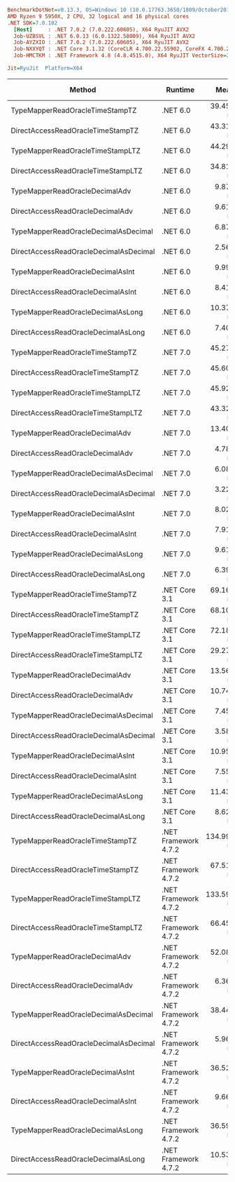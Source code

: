 ``` ini

BenchmarkDotNet=v0.13.3, OS=Windows 10 (10.0.17763.3650/1809/October2018Update/Redstone5), VM=Hyper-V
AMD Ryzen 9 5950X, 2 CPU, 32 logical and 16 physical cores
.NET SDK=7.0.102
  [Host]     : .NET 7.0.2 (7.0.222.60605), X64 RyuJIT AVX2
  Job-UZBSVL : .NET 6.0.13 (6.0.1322.58009), X64 RyuJIT AVX2
  Job-AYZXIO : .NET 7.0.2 (7.0.222.60605), X64 RyuJIT AVX2
  Job-NXXYQT : .NET Core 3.1.32 (CoreCLR 4.700.22.55902, CoreFX 4.700.22.56512), X64 RyuJIT AVX2
  Job-HMCTKM : .NET Framework 4.8 (4.8.4515.0), X64 RyuJIT VectorSize=256

Jit=RyuJit  Platform=X64  

```
|                                 Method |              Runtime |       Mean |     Median | Ratio | Allocated | Alloc Ratio |
|--------------------------------------- |--------------------- |-----------:|-----------:|------:|----------:|------------:|
|        TypeMapperReadOracleTimeStampTZ |             .NET 6.0 |  39.453 ns |  43.307 ns |  0.61 |         - |          NA |
|      DirectAccessReadOracleTimeStampTZ |             .NET 6.0 |  43.310 ns |  43.754 ns |  0.64 |         - |          NA |
|       TypeMapperReadOracleTimeStampLTZ |             .NET 6.0 |  44.299 ns |  44.298 ns |  0.66 |         - |          NA |
|     DirectAccessReadOracleTimeStampLTZ |             .NET 6.0 |  34.812 ns |  42.690 ns |  0.60 |         - |          NA |
|         TypeMapperReadOracleDecimalAdv |             .NET 6.0 |   9.873 ns |  13.314 ns |  0.15 |         - |          NA |
|       DirectAccessReadOracleDecimalAdv |             .NET 6.0 |   9.618 ns |   9.618 ns |  0.14 |         - |          NA |
|   TypeMapperReadOracleDecimalAsDecimal |             .NET 6.0 |   6.879 ns |   6.879 ns |  0.10 |         - |          NA |
| DirectAccessReadOracleDecimalAsDecimal |             .NET 6.0 |   2.562 ns |   3.225 ns |  0.03 |         - |          NA |
|       TypeMapperReadOracleDecimalAsInt |             .NET 6.0 |   9.991 ns |  10.957 ns |  0.14 |         - |          NA |
|     DirectAccessReadOracleDecimalAsInt |             .NET 6.0 |   8.414 ns |   8.477 ns |  0.12 |         - |          NA |
|      TypeMapperReadOracleDecimalAsLong |             .NET 6.0 |  10.378 ns |  10.315 ns |  0.15 |         - |          NA |
|    DirectAccessReadOracleDecimalAsLong |             .NET 6.0 |   7.407 ns |   7.756 ns |  0.11 |         - |          NA |
|        TypeMapperReadOracleTimeStampTZ |             .NET 7.0 |  45.271 ns |  46.833 ns |  0.66 |         - |          NA |
|      DirectAccessReadOracleTimeStampTZ |             .NET 7.0 |  45.604 ns |  45.325 ns |  0.68 |         - |          NA |
|       TypeMapperReadOracleTimeStampLTZ |             .NET 7.0 |  45.922 ns |  45.919 ns |  0.68 |         - |          NA |
|     DirectAccessReadOracleTimeStampLTZ |             .NET 7.0 |  43.321 ns |  45.532 ns |  0.51 |         - |          NA |
|         TypeMapperReadOracleDecimalAdv |             .NET 7.0 |  13.403 ns |  13.271 ns |  0.20 |         - |          NA |
|       DirectAccessReadOracleDecimalAdv |             .NET 7.0 |   4.784 ns |   5.449 ns |  0.05 |         - |          NA |
|   TypeMapperReadOracleDecimalAsDecimal |             .NET 7.0 |   6.081 ns |   6.051 ns |  0.09 |         - |          NA |
| DirectAccessReadOracleDecimalAsDecimal |             .NET 7.0 |   3.224 ns |   3.224 ns |  0.05 |         - |          NA |
|       TypeMapperReadOracleDecimalAsInt |             .NET 7.0 |   8.020 ns |  10.623 ns |  0.10 |         - |          NA |
|     DirectAccessReadOracleDecimalAsInt |             .NET 7.0 |   7.914 ns |   7.921 ns |  0.12 |         - |          NA |
|      TypeMapperReadOracleDecimalAsLong |             .NET 7.0 |   9.616 ns |   9.615 ns |  0.14 |         - |          NA |
|    DirectAccessReadOracleDecimalAsLong |             .NET 7.0 |   6.398 ns |   6.398 ns |  0.09 |         - |          NA |
|        TypeMapperReadOracleTimeStampTZ |        .NET Core 3.1 |  69.166 ns |  69.164 ns |  1.02 |         - |          NA |
|      DirectAccessReadOracleTimeStampTZ |        .NET Core 3.1 |  68.103 ns |  68.101 ns |  1.01 |         - |          NA |
|       TypeMapperReadOracleTimeStampLTZ |        .NET Core 3.1 |  72.180 ns |  72.182 ns |  1.07 |         - |          NA |
|     DirectAccessReadOracleTimeStampLTZ |        .NET Core 3.1 |  29.275 ns |  29.117 ns |  0.43 |         - |          NA |
|         TypeMapperReadOracleDecimalAdv |        .NET Core 3.1 |  13.567 ns |  13.564 ns |  0.20 |         - |          NA |
|       DirectAccessReadOracleDecimalAdv |        .NET Core 3.1 |  10.748 ns |  10.789 ns |  0.16 |         - |          NA |
|   TypeMapperReadOracleDecimalAsDecimal |        .NET Core 3.1 |   7.457 ns |   7.478 ns |  0.11 |         - |          NA |
| DirectAccessReadOracleDecimalAsDecimal |        .NET Core 3.1 |   3.585 ns |   4.600 ns |  0.07 |         - |          NA |
|       TypeMapperReadOracleDecimalAsInt |        .NET Core 3.1 |  10.958 ns |  10.958 ns |  0.16 |         - |          NA |
|     DirectAccessReadOracleDecimalAsInt |        .NET Core 3.1 |   7.557 ns |   7.494 ns |  0.12 |         - |          NA |
|      TypeMapperReadOracleDecimalAsLong |        .NET Core 3.1 |  11.438 ns |  11.423 ns |  0.17 |         - |          NA |
|    DirectAccessReadOracleDecimalAsLong |        .NET Core 3.1 |   8.624 ns |   8.621 ns |  0.13 |         - |          NA |
|        TypeMapperReadOracleTimeStampTZ | .NET Framework 4.7.2 | 134.997 ns | 134.995 ns |  2.00 |         - |          NA |
|      DirectAccessReadOracleTimeStampTZ | .NET Framework 4.7.2 |  67.511 ns |  67.434 ns |  1.00 |         - |          NA |
|       TypeMapperReadOracleTimeStampLTZ | .NET Framework 4.7.2 | 133.598 ns | 133.329 ns |  1.99 |         - |          NA |
|     DirectAccessReadOracleTimeStampLTZ | .NET Framework 4.7.2 |  66.457 ns |  67.099 ns |  0.98 |         - |          NA |
|         TypeMapperReadOracleDecimalAdv | .NET Framework 4.7.2 |  52.089 ns |  52.225 ns |  0.77 |         - |          NA |
|       DirectAccessReadOracleDecimalAdv | .NET Framework 4.7.2 |   6.365 ns |   7.515 ns |  0.09 |         - |          NA |
|   TypeMapperReadOracleDecimalAsDecimal | .NET Framework 4.7.2 |  38.443 ns |  41.568 ns |  0.59 |         - |          NA |
| DirectAccessReadOracleDecimalAsDecimal | .NET Framework 4.7.2 |   5.965 ns |   5.965 ns |  0.09 |         - |          NA |
|       TypeMapperReadOracleDecimalAsInt | .NET Framework 4.7.2 |  36.526 ns |  36.527 ns |  0.54 |         - |          NA |
|     DirectAccessReadOracleDecimalAsInt | .NET Framework 4.7.2 |   9.667 ns |  11.080 ns |  0.12 |         - |          NA |
|      TypeMapperReadOracleDecimalAsLong | .NET Framework 4.7.2 |  36.595 ns |  36.595 ns |  0.54 |         - |          NA |
|    DirectAccessReadOracleDecimalAsLong | .NET Framework 4.7.2 |  10.530 ns |  10.530 ns |  0.16 |         - |          NA |
